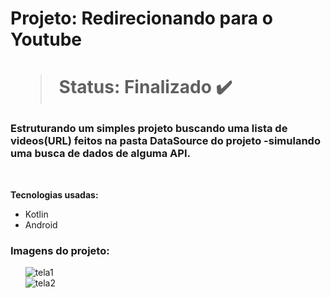 <h1> Projeto: Redirecionando para o Youtube <h1> 
  
  > Status: Finalizado ✔️
  
  ### Estruturando um simples projeto buscando uma lista de videos(URL) feitos na pasta DataSource do projeto -simulando uma busca de dados de alguma API.
  
  <br>
  
  <strong>Tecnologias usadas: </strong>
   + Kotlin
   + Android 
  
   ### Imagens do projeto:
  
&nbsp;&nbsp;&nbsp;&nbsp;&nbsp;&nbsp;![tela1](https://user-images.githubusercontent.com/79876042/149163459-858d38f0-80db-4310-b7e3-b10408882ef4.png)
  <br>
&nbsp;&nbsp;&nbsp;&nbsp;&nbsp;&nbsp;![tela2](https://user-images.githubusercontent.com/79876042/149163472-78ef169d-59fd-4f52-8090-27ec7f63b097.png)
